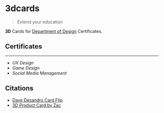# 3dcards

> Extend your education

**3D** Cards for [Department of Design](https://www.ewu.edu/cstem/design/) Certificates.

## Certificates

---

- _UX Design_
- _Game Design_
- _Social Media Management_

## Citations

* [Dave Desandro Card Flip](https://codepen.io/desandro/pen/LmWoWe)
* [3D Product Card by Zac](https://codepen.io/zremboldt/pen/ZvQjOG)